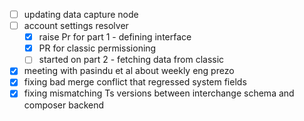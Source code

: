* [ ] updating data capture node
* [ ] account settings resolver
  * [x] raise Pr for part 1 - defining interface
  * [x] PR for classic permissioning
  * [ ] started on part 2 - fetching data from classic
* [x] meeting with pasindu et al about weekly eng prezo
* [x] fixing bad merge conflict that regressed system fields
* [x] fixing mismatching Ts versions between interchange schema and composer backend
